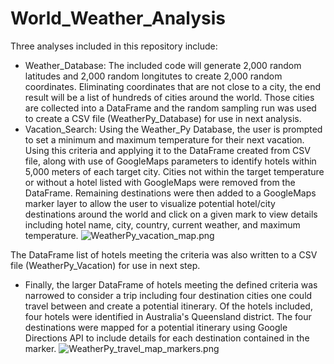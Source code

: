 # World_Weather_Analysis
Three analyses included in this repository include:
- Weather_Database: The included code will generate 2,000 random latitudes and 2,000 random longitutes to create 2,000 random coordinates. Eliminating coordinates that are not close to a city, the end result will be a list of hundreds of cities around the world. Those cities are collected into a DataFrame and the random sampling run was used to create a CSV file (WeatherPy_Database) for use in next analysis.
- Vacation_Search: Using the Weather_Py Database, the user is prompted to set a minimum and maximum temperature for their next vacation. Using this criteria and applying it to the DataFrame created from CSV file, along with use of GoogleMaps parameters to identify hotels within 5,000 meters of each target city. Cities not within the target temperature or without a hotel listed with GoogleMaps were removed from the DataFrame. Remaining destinations were then added to a GoogleMaps marker layer to allow the user to visualize potential hotel/city destinations around the world and click on a given mark to view details including hotel name, city, country, current weather, and maximum temperature. 
![WeatherPy_vacation_map.png](World_Weather_Analysis/Vacation_Search/WeatherPy_vacation_map.png)

The DataFrame list of hotels meeting the criteria was also written to a CSV file (WeatherPy_Vacation) for use in next step.
- Finally, the larger DataFrame of hotels meeting the defined criteria was narrowed to consider a trip including four destination cities one could travel between and create a potential itinerary. Of the hotels included, four hotels were identified in Australia's Queensland district. The four destinations were mapped for a potential itinerary using Google Directions API to include details for each destination contained in the marker.
![WeatherPy_travel_map_markers.png](World_Weather_Analysis/Vacation_Itinerary/WeatherPy_travel_map_markers.png)
